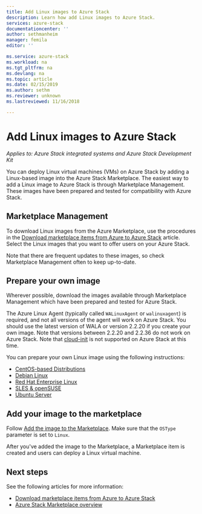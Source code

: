```yaml
---
title: Add Linux images to Azure Stack
description: Learn how add Linux images to Azure Stack.
services: azure-stack
documentationcenter: ''
author: sethmanheim
manager: femila
editor: ''

ms.service: azure-stack
ms.workload: na
ms.tgt_pltfrm: na
ms.devlang: na
ms.topic: article
ms.date: 02/15/2019
ms.author: sethm
ms.reviewer: unknown
ms.lastreviewed: 11/16/2018

---
```

# Add Linux images to Azure Stack

*Applies to: Azure Stack integrated systems and Azure Stack Development Kit*

You can deploy Linux virtual machines (VMs) on Azure Stack by adding a Linux-based image into the Azure Stack Marketplace. The easiest way to add a Linux image to Azure Stack is through Marketplace Management. These images have been prepared and tested for compatibility with Azure Stack.

## Marketplace Management

To download Linux images from the Azure Marketplace, use the procedures in the [Download marketplace items from Azure to Azure Stack](azure-stack-download-azure-marketplace-item.md) article. Select the Linux images that you want to offer users on your Azure Stack. 

Note that there are frequent updates to these images, so check Marketplace Management often to keep up-to-date.

## Prepare your own image

Wherever possible, download the images available through Marketplace Management which have been prepared and tested for Azure Stack.

The Azure Linux Agent (typically called `WALinuxAgent` or `walinuxagent`) is required, and not all versions of the agent will work on Azure Stack. You should use the latest version of WALA or version 2.2.20 if you create your own image. Note that versions between 2.2.20 and 2.2.36 do not work on Azure Stack. Note that [cloud-init](https://cloud-init.io/) is not supported on Azure Stack at this time.

You can prepare your own Linux image using the following instructions:

* [CentOS-based Distributions](../virtual-machines/linux/create-upload-centos.md?toc=%2fazure%2fvirtual-machines%2flinux%2ftoc.json)
* [Debian Linux](../virtual-machines/linux/debian-create-upload-vhd.md?toc=%2fazure%2fvirtual-machines%2flinux%2ftoc.json)
* [Red Hat Enterprise Linux](azure-stack-redhat-create-upload-vhd.md)
* [SLES & openSUSE](../virtual-machines/linux/suse-create-upload-vhd.md?toc=%2fazure%2fvirtual-machines%2flinux%2ftoc.json)
* [Ubuntu Server](../virtual-machines/linux/create-upload-ubuntu.md?toc=%2fazure%2fvirtual-machines%2flinux%2ftoc.json)

## Add your image to the marketplace

Follow [Add the image to the Marketplace](azure-stack-add-vm-image.md). Make sure that the `OSType` parameter is set to `Linux`.

After you've added the image to the Marketplace, a Marketplace item is created and users can deploy a Linux virtual machine.

## Next steps

See the following articles for more information:

- [Download marketplace items from Azure to Azure Stack](azure-stack-download-azure-marketplace-item.md)
- [Azure Stack Marketplace overview](azure-stack-marketplace.md)
